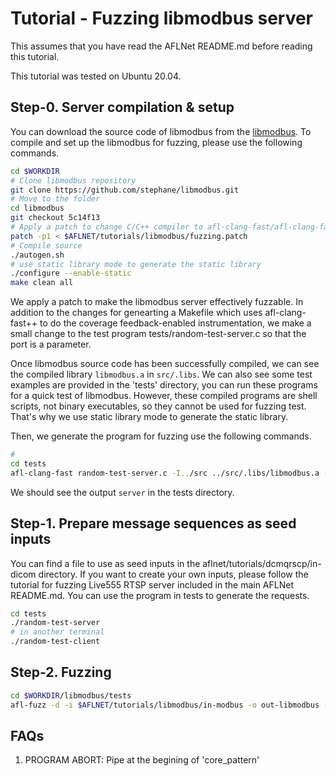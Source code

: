 # Tutorial - Fuzzing libmodbus server
This assumes that you have read the AFLNet README.md before reading this tutorial.

This tutorial was tested on Ubuntu 20.04.

## Step-0. Server compilation & setup
You can download the source code of libmodbus from the [libmodbus](https://github.com/stephane/libmodbus). To compile and set up the libmodbus for fuzzing, please use the following commands.

```bash
cd $WORKDIR
# Clone libmodbus repository
git clone https://github.com/stephane/libmodbus.git
# Move to the folder
cd libmodbus
git checkout 5c14f13
# Apply a patch to change C/C++ compiler to afl-clang-fast/afl-clang-fast++
patch -p1 < $AFLNET/tutorials/libmodbus/fuzzing.patch
# Compile source
./autogen.sh
# use static library mode to generate the static library
./configure --enable-static
make clean all
```
We apply a patch to make the libmodbus server effectively fuzzable. In addition to the changes for genearting a Makefile which uses afl-clang-fast++ to do the coverage feedback-enabled instrumentation, we make a small change to the test program tests/random-test-server.c so that the port is a parameter. 

Once libmodbus source code has been successfully compiled, we can see the compiled library ```libmodbus.a``` in ```src/.libs```. We can also see some test examples are provided in the 'tests' directory, you can run these programs for a quick test of libmodbus. However, these compiled programs are shell scripts, not binary executables, so they cannot be used for fuzzing test. That's why we use static library mode to generate the static library. 

Then, we generate the program for fuzzing use the following commands.
```bash
#
cd tests
afl-clang-fast random-test-server.c -I../src ../src/.libs/libmodbus.a -o server
```

We should see the output ```server``` in the tests directory.

## Step-1. Prepare message sequences as seed inputs

You can find a file to use as seed inputs in the aflnet/tutorials/dcmqrscp/in-dicom directory. If you want to create your own inputs, please follow the tutorial for fuzzing Live555 RTSP server included in the main AFLNet README.md. You can use the program in tests to generate the requests.
```bash
cd tests
./random-test-server
# in another terminal
./random-test-client
```

## Step-2. Fuzzing
```bash
cd $WORKDIR/libmodbus/tests
afl-fuzz -d -i $AFLNET/tutorials/libmodbus/in-modbus -o out-libmodbus -N tcp://127.0.0.1/1502 -P MODBUS -D 10000 -q 3 -s 3 -E -K -R ./server 1502
```

## FAQs
1. PROGRAM ABORT: Pipe at the begining of 'core_pattern'


 
